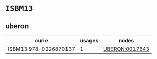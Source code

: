 # `ISBM13`

## uberon

| curie                 |   usages | nodes                                                   |
|-----------------------|----------|---------------------------------------------------------|
| ISBM13:978-0226870137 |        1 | [UBERON:0017643](https://bioregistry.io/UBERON:0017643) |

